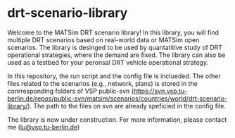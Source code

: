 # drt-scenario-library

Welcome to the MATSim DRT scenario library! In this library, you will find multiple DRT scenarios based on real-world data or MATSim open scenarios. The library is desinged to be used by quantatitive study of DRT operational strategies, where the demand are fixed. The library can also be used as a testbed for your peronsal DRT vehicle operational strategy. 

In this repository, the run script and the config file is inclueded. The other files related to the scenarios (e.g., network, plans) is stored in the  conrresponding folders of VSP public-svn (https://svn.vsp.tu-berlin.de/repos/public-svn/matsim/scenarios/countries/world/drt-scenario-library/). The path to the files on svn are already speficied in the config file. 


The library is now under construction. For more information, please contact me (lu@vsp.tu-berlin.de)
